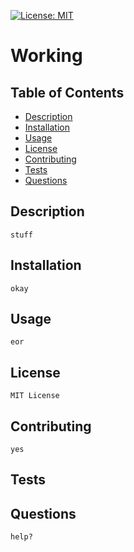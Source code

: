 [![License: MIT](https://img.shields.io/badge/License-MIT-yellow.svg)](https://opensource.org/licenses/MIT)
  # Working
  ## Table of Contents 
  - [Description](#description)
  - [Installation](#installation)
  - [Usage](#usage)
  - [License](#license)
  - [Contributing](#contributing)
  - [Tests](#tests)
  - [Questions](#questions)

## Description
    stuff
## Installation 
    okay
## Usage
    eor
## License
    MIT License
## Contributing
    yes
## Tests
## Questions
    help?

